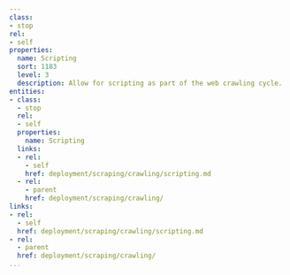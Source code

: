 ```yaml
---
class:
- stop
rel:
- self
properties:
  name: Scripting
  sort: 1183
  level: 3
  description: Allow for scripting as part of the web crawling cycle.
entities:
- class:
  - stop
  rel:
  - self
  properties:
    name: Scripting
  links:
  - rel:
    - self
    href: deployment/scraping/crawling/scripting.md
  - rel:
    - parent
    href: deployment/scraping/crawling/
links:
- rel:
  - self
  href: deployment/scraping/crawling/scripting.md
- rel:
  - parent
  href: deployment/scraping/crawling/
...
```

